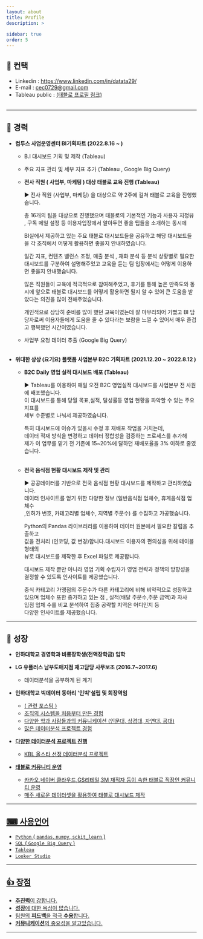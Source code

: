 ```yaml
---
layout: about
title: Profile
description: >
  
sidebar: true
order: 5
---
```


## 📱 컨택 

* Linkedin : <a href="https://www.linkedin.com/in/datata29/">  https://www.linkedin.com/in/datata29/ </a> <br>
* E-mail : cec0729@gmail.com <br>
* Tableau public :  <a href="https://public.tableau.com/app/profile/.31863300"> (태블로 프로필 링크)</a><br><br>

---
##  🔨 경력

- **컴투스 사업운영센터 BI기획파트 (2022.8.16 ~  )** <br>
  
  - B.I 대시보드 기획 및 제작 (Tableau)

  - 주요 지표 관리 및 세부 지표 추가 (Tableau , Google Big Query)

  - **전사 직원 ( 사업부, 마케팅 ) 대상 태블로 교육 진행 (Tableau)**

    ▶ 전사 직원 (사업부, 마케팅) 을 대상으로 약 2주에 걸쳐 태블로 교육을 진행했습니다.

      총 16개의 팀을 대상으로 진행했으며 태블로의 기본적인 기능과 사용자 지정뷰 ,
      구독 메일 설정 등 이용자입장에서 알아두면 좋을 팁들을 소개하는 동시에

      BI실에서 제공하고 있는 주요 태블로 대시보드들을 공유하고 해당 대시보드들을 
      각 조직에서 어떻게 활용하면 좋을지 안내하였습니다. 
       
      일간 지표, 컨텐츠 밸런스 조정, 매출 분석 , 재화 분석 등 분석 상황별로 필요한 대시보드를 
      구분하여 설명해주었고 교육을 듣는 팀 입장에서는 어떻게 이용하면 좋을지 안내했습니다.

      많은 직원들이 교육에 적극적으로 참여해주었고, 후기를 통해 높은 만족도와 
      동시에 앞으로 태블로 대시보드를 어떻게 활용하면 될지 알 수 있어 큰 도움을 
      받았다는 의견을 많이 전해주었습니다.  

      개인적으로 상당히 준비를 많이 했던 교육이였는데 잘 마무리되어 기뻤고
      BI 담당자로써 이용자들에게 도움을 줄 수 있다라는 보람을 느낄 수 있어서 
      매우 즐겁고 행복했던 시간이였습니다.

  - 사업부 요청 데이터 추출 (Google Big Query) <br><br>

- **위대한 상상 (요기요) 플랫폼 사업본부 B2C 기획파트 (2021.12.20 ~ 2022.8.12 )** <br>

  - **B2C Daily 영업 실적 대시보드 배포 (Tableau)** 
  
    ▶ Tableau를 이용하여 매일 오전 B2C 영업실적 대시보드를 사업본부 전 사원에 배포했습니다. <br>
      이 대시보드를 통해 당월 목표,실적, 달성률등 영업 현황을 파악할 수 있는 주요 지표를 <br>
      세부 수준별로 나눠서 제공하였습니다.<br>

      특히 대시보드에 이슈가 있을시 수정 후 재배포 작업을 거치는데,<br>
      데이터 적재 방식을 변경하고 데이터 정합성을 검증하는 프로세스를 추가해 <br>
      제가 이 업무를 맡기 전 기존에 15~20%에 달하던 재배포율을 3% 이하로 줄였습니다.<br> <br>

  - **전국 음식점 현황 대시보드 제작 및 관리**

    ▶ 공공데이터를 기반으로 전국 음식점 현황 대시보드를 제작하고 관리하였습니다.<br>
      데이터 인사이트를 얻기 위한 다양한 정보 (일반음식점 업체수, 휴게음식점 업체수<br>
      ,인허가 번호, 카테고리별 업체수, 지역별 주문수) 를 수집하고 가공했습니다.<br>

      Python의 Pandas 라이브러리를 이용하여 데이터 원본에서 필요한 칼럼을 추출하고<br> 
      값을 전처리 (인코딩, 값 변경)합니다.대시보드 이용자의 편의성을 위해 테이블 형태의 <br>
      뷰로 대시보드를 제작한 후 Excel 파일로 제공합니다.<br>

      대시보드 제작 뿐만 아니라 영업 기획 수립자가 영업 전략과 정책의 방향성을 <br>
      결정할 수 있도록 인사이트를 제공했습니다. <br>
      
      중식 카테고리 가맹점의 주문수가 다른 카테고리에 비해 비약적으로 성장하고<br> 
      있으며 업체수 또한 증가하고 있는 점 , 실적(배달 주문수,주문 금액)과 자사 <br>
      입점 업체 수를 비교 분석하여 집중 공략할 지역은 어디인지 등<br>
      다양한 인사이트를 제공했습니다.<br>
 
---
##  🧰 성장 

 - **인하대학교 경영학과 비룡장학생(전액장학금) 입학** <br>

 - **LG 유플러스 남부도매지점 재고담당 사무보조 (2016.7~2017.6)**  <br>
   - 데이터분석을 공부하게 된 계기  <br>
   
 - **인하대학교 빅데이터 동아리 '인빅'설립 및 회장역임** <br>
   - <a href="https://datata29.github.io/insight/2021/03/13/inbig/">( 관련 포스팅 )
   - 조직의 시스템을 처음부터 만든 경험  <br>
   - 다양한 학과 사람들과의 커뮤니케이션 (인문대, 상경대, 자연대, 공대) <br>
   - 많은 데이터분석 프로젝트 경험 <br>

 - **다양한 데이터분석 프로젝트 진행** <br>
   - KBL 올스타 선정 데이터분석 프로젝트 <br>

- **태블로 커뮤니티 운영** <br>
  - 카카오,네이버 클라우드,GS리테일,3M 재직자 등이 속한 태블로 직장인 커뮤니티 운영 <br>
  - 매주 새로운 데이터셋을 활용하여 태블로 대시보드 제작  <br>


---
## ⌨ 사용언어 

- `Python` ( `pandas`, `numpy`, `sckit_learn` ) <br>
- `SQL` ( `Google Big Query` ) <br>
- `Tableau`  <br>
- `Looker Studio`  <br>


---
## 👍 장점 

- **추진력**이 강합니다. <br>
- **성장**에 대한 욕심이 많습니다. <Br>
- 팀원의 **피드백**을 적극 **수용**합니다. <Br>
- **커뮤니케이션**의 중요성을 알고있습니다. <br>

---

